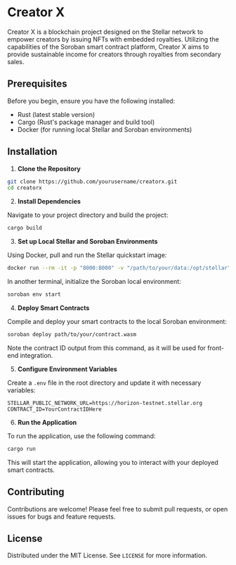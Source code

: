 
# Creator X

Creator X is a blockchain project designed on the Stellar network to empower creators by issuing NFTs with embedded royalties. Utilizing the capabilities of the Soroban smart contract platform, Creator X aims to provide sustainable income for creators through royalties from secondary sales.

## Prerequisites

Before you begin, ensure you have the following installed:
- Rust (latest stable version)
- Cargo (Rust's package manager and build tool)
- Docker (for running local Stellar and Soroban environments)

## Installation

1. **Clone the Repository**

```bash
git clone https://github.com/yourusername/creatorx.git
cd creatorx
```

2. **Install Dependencies**

Navigate to your project directory and build the project:

```bash
cargo build
```

3. **Set up Local Stellar and Soroban Environments**

Using Docker, pull and run the Stellar quickstart image:

```bash
docker run --rm -it -p "8000:8000" -v "/path/to/your/data:/opt/stellar" --name stellar stellar/quickstart --testnet
```

In another terminal, initialize the Soroban local environment:

```bash
soroban env start
```

4. **Deploy Smart Contracts**

Compile and deploy your smart contracts to the local Soroban environment:

```bash
soroban deploy path/to/your/contract.wasm
```

Note the contract ID output from this command, as it will be used for front-end integration.

5. **Configure Environment Variables**

Create a `.env` file in the root directory and update it with necessary variables:

```
STELLAR_PUBLIC_NETWORK_URL=https://horizon-testnet.stellar.org
CONTRACT_ID=YourContractIDHere
```

6. **Run the Application**

To run the application, use the following command:

```bash
cargo run
```

This will start the application, allowing you to interact with your deployed smart contracts.

## Contributing

Contributions are welcome! Please feel free to submit pull requests, or open issues for bugs and feature requests.

## License

Distributed under the MIT License. See `LICENSE` for more information.
